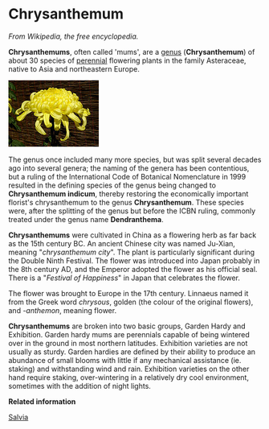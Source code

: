 # Chrysanthemum

*From Wikipedia, the free encyclopedia.*

**Chrysanthemums**, often called 'mums', are a [genus](glossaryGenus.md) \(**Chrysanthemum**\) of about 30 species of [perennial](glossaryPerennial.md) flowering plants in the family Asteraceae, native to Asia and northeastern Europe.

![](images/Chrysanthemums.jpg)

The genus once included many more species, but was split several decades ago into several genera; the naming of the genera has been contentious, but a ruling of the International Code of Botanical Nomenclature in 1999 resulted in the defining species of the genus being changed to **Chrysanthemum indicum**, thereby restoring the economically important florist's chrysanthemum to the genus **Chrysanthemum**. These species were, after the splitting of the genus but before the ICBN ruling, commonly treated under the genus name **Dendranthema**.

**Chrysanthemums** were cultivated in China as a flowering herb as far back as the 15th century BC. An ancient Chinese city was named Ju-Xian, meaning "*chrysanthemum city*". The plant is particularly significant during the Double Ninth Festival. The flower was introduced into Japan probably in the 8th century AD, and the Emperor adopted the flower as his official seal. There is a "*Festival of Happiness*" in Japan that celebrates the flower.

The flower was brought to Europe in the 17th century. Linnaeus named it from the Greek word *chrysous*, golden \(the colour of the original flowers\), and -*anthemon*, meaning flower.

**Chrysanthemums** are broken into two basic groups, Garden Hardy and Exhibition. Garden hardy mums are perennials capable of being wintered over in the ground in most northern latitudes. Exhibition varieties are not usually as sturdy. Garden hardies are defined by their ability to produce an abundance of small blooms with little if any mechanical assistance \(ie. staking\) and withstanding wind and rain. Exhibition varieties on the other hand require staking, over-wintering in a relatively dry cool environment, sometimes with the addition of night lights.

**Related information**  


[Salvia](salvia.md#)

